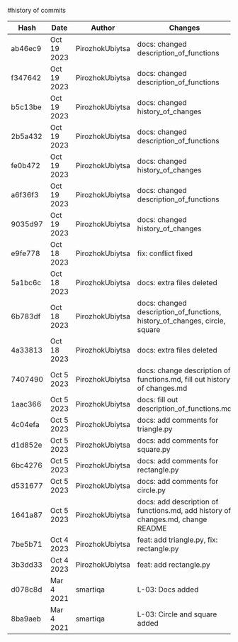 #history of commits

| Hash    | Date        | Author          | Changes                                                                         |
|---------|-------------|-----------------|---------------------------------------------------------------------------------|
| ab46ec9 | Oct 19 2023 | PirozhokUbiytsa | docs: changed description_of_functions                                          |
| f347642 | Oct 19 2023 | PirozhokUbiytsa | docs: changed description_of_functions                                          |
| b5c13be | Oct 19 2023 | PirozhokUbiytsa | docs: changed history_of_changes                                                |
| 2b5a432 | Oct 19 2023 | PirozhokUbiytsa | docs: changed description_of_functions                                          |
| fe0b472 | Oct 19 2023 | PirozhokUbiytsa | docs: changed history_of_changes                                                |
| a6f36f3 | Oct 19 2023 | PirozhokUbiytsa | docs: changed description_of_functions                                          |
| 9035d97 | Oct 19 2023 | PirozhokUbiytsa | docs: changed history_of_changes                                                |
| e9fe778 | Oct 18 2023 | PirozhokUbiytsa | fix: conflict fixed                                                             |
| 5a1bc6c | Oct 18 2023 | PirozhokUbiytsa | docs: extra files deleted                                                       |
| 6b783df | Oct 18 2023 | PirozhokUbiytsa | docs: changed description_of_functions, history_of_changes, circle, square      |
| 4a33813 | Oct 18 2023 | PirozhokUbiytsa | docs: extra files deleted                                                       |
| 7407490 | Oct 5 2023  | PirozhokUbiytsa | docs: change description of functions.md, fill out history of changes.md        |
| 1aac366 | Oct 5 2023  | PirozhokUbiytsa | docs: fill out description_of_functions.md                                      |
| 4c04efa | Oct 5 2023  | PirozhokUbiytsa | docs: add comments for triangle.py                                              |
| d1d852e | Oct 5 2023  | PirozhokUbiytsa | docs: add comments for square.py                                                |
| 6bc4276 | Oct 5 2023  | PirozhokUbiytsa | docs: add comments for rectangle.py                                             |
| d531677 | Oct 5 2023  | PirozhokUbiytsa | docs: add comments for circle.py                                                |
| 1641a87 | Oct 5 2023  | PirozhokUbiytsa | docs: add description of functions.md, add history of changes.md, change README |
| 7be5b71 | Oct 4 2023  | PirozhokUbiytsa | feat: add triangle.py, fix: rectangle.py                                        |
| 3b3dd33 | Oct 4 2023  | PirozhokUbiytsa | feat: add rectangle.py                                                          |
| d078c8d | Mar 4 2021  | smartiqa        | L-03: Docs added                                                                |
| 8ba9aeb | Mar 4 2021  | smartiqa        | L-03: Circle and square added                                                   |